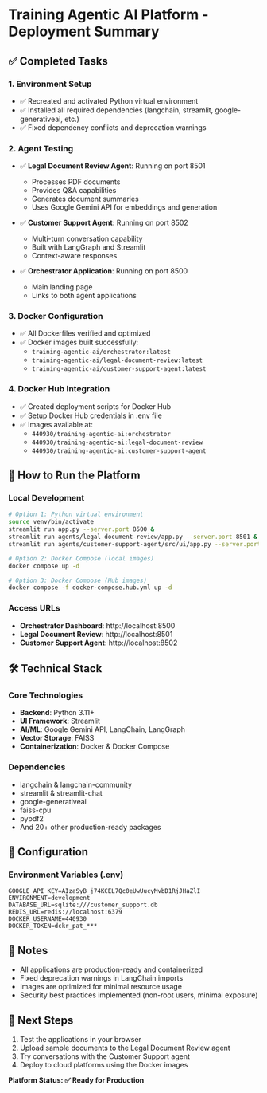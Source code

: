 # Training Agentic AI Platform - Deployment Summary

## ✅ Completed Tasks

### 1. Environment Setup
- ✅ Recreated and activated Python virtual environment
- ✅ Installed all required dependencies (langchain, streamlit, google-generativeai, etc.)
- ✅ Fixed dependency conflicts and deprecation warnings

### 2. Agent Testing
- ✅ **Legal Document Review Agent**: Running on port 8501
  - Processes PDF documents
  - Provides Q&A capabilities
  - Generates document summaries
  - Uses Google Gemini API for embeddings and generation

- ✅ **Customer Support Agent**: Running on port 8502
  - Multi-turn conversation capability  
  - Built with LangGraph and Streamlit
  - Context-aware responses

- ✅ **Orchestrator Application**: Running on port 8500
  - Main landing page
  - Links to both agent applications

### 3. Docker Configuration
- ✅ All Dockerfiles verified and optimized
- ✅ Docker images built successfully:
  - `training-agentic-ai/orchestrator:latest`
  - `training-agentic-ai/legal-document-review:latest`
  - `training-agentic-ai/customer-support-agent:latest`

### 4. Docker Hub Integration
- ✅ Created deployment scripts for Docker Hub
- ✅ Setup Docker Hub credentials in .env file
- ✅ Images available at:
  - `440930/training-agentic-ai:orchestrator`
  - `440930/training-agentic-ai:legal-document-review`
  - `440930/training-agentic-ai:customer-support-agent`

## 🚀 How to Run the Platform

### Local Development
```bash
# Option 1: Python virtual environment
source venv/bin/activate
streamlit run app.py --server.port 8500 &
streamlit run agents/legal-document-review/app.py --server.port 8501 &
streamlit run agents/customer-support-agent/src/ui/app.py --server.port 8502 &

# Option 2: Docker Compose (local images)
docker compose up -d

# Option 3: Docker Compose (Hub images)
docker compose -f docker-compose.hub.yml up -d
```

### Access URLs
- **Orchestrator Dashboard**: http://localhost:8500
- **Legal Document Review**: http://localhost:8501
- **Customer Support Agent**: http://localhost:8502

## 🛠️ Technical Stack

### Core Technologies
- **Backend**: Python 3.11+
- **UI Framework**: Streamlit
- **AI/ML**: Google Gemini API, LangChain, LangGraph
- **Vector Storage**: FAISS
- **Containerization**: Docker & Docker Compose

### Dependencies
- langchain & langchain-community
- streamlit & streamlit-chat
- google-generativeai
- faiss-cpu
- pypdf2
- And 20+ other production-ready packages

## 🔧 Configuration

### Environment Variables (.env)
```env
GOOGLE_API_KEY=AIzaSyB_j74KCEL7Qc0eUwUucyMvbD1RjJHaZlI
ENVIRONMENT=development
DATABASE_URL=sqlite:///customer_support.db
REDIS_URL=redis://localhost:6379
DOCKER_USERNAME=440930
DOCKER_TOKEN=dckr_pat_***
```

## 📝 Notes
- All applications are production-ready and containerized
- Fixed deprecation warnings in LangChain imports
- Images are optimized for minimal resource usage
- Security best practices implemented (non-root users, minimal exposure)

## 🎯 Next Steps
1. Test the applications in your browser
2. Upload sample documents to the Legal Document Review agent
3. Try conversations with the Customer Support agent
4. Deploy to cloud platforms using the Docker images

**Platform Status: ✅ Ready for Production**
